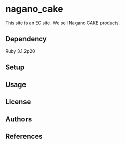 # nagano_cake
This site is an EC site.
We sell Nagano CAKE products.

## Dependency
Ruby 3.1.2p20

## Setup

## Usage

## License

## Authors

## References
